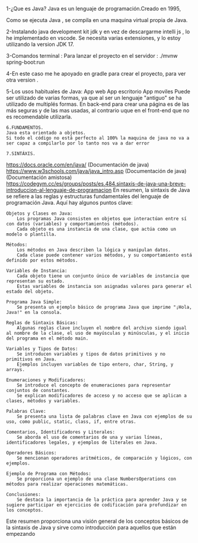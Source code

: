 1-¿Que es Java?
Java es un lenguaje de programación.Creado en 1995,

Como se ejecuta Java , se compila en una maquina virtual propia de Java.

2-Instalando java development kit jdk y en vez de descargarme intelli js , lo he implementado en vscode. Se necesita varias extensiones, y lo estoy utilizando la version JDK 17.

3-Comandos terminal : 
Para lanzar el proyecto en el servidor : ./mvnw spring-boot:run


4-En este caso me he apoyado en gradle para crear el proyecto, para ver otra version .


5-Los usos habituales de Java:
    App web 
    App escritorio 
    App moviles
    Puede ser utilizado de varias formas, ya que al ser un lenguaje "antiguo" se ha utilizado de multiplés formas. 
    En back-end para crear una página es de las más seguras y de las mas usadas, al contrario uque en el front-end que no es recomendable utilizarla. 

    6.FUNDAMENTOS.
    Java esta orientado a objetos. 
    Si todo el código no está perfecto al 100% la maquina de java no va a ser capaz a compilarlo por lo tanto nos va a dar error

    7.SINTÁXIS.
https://docs.oracle.com/en/java/   (Documentación de java)
https://www.w3schools.com/java/java_intro.asp (Documentación de java)(Documentación amistosa)
https://codegym.cc/es/groups/posts/es.484.sintaxis-de-java-una-breve-introduccion-al-lenguaje-de-programacion
En resumen, la sintaxis de Java se refiere a las reglas y estructuras fundamentales del lenguaje de programación Java. Aquí hay algunos puntos clave:

    Objetos y Clases en Java:
        Los programas Java consisten en objetos que interactúan entre sí con datos (variables) y comportamientos (métodos).
        Cada objeto es una instancia de una clase, que actúa como un modelo o plantilla.

    Métodos:
        Los métodos en Java describen la lógica y manipulan datos.
        Cada clase puede contener varios métodos, y su comportamiento está definido por estos métodos.

    Variables de Instancia:
        Cada objeto tiene un conjunto único de variables de instancia que representan su estado.
        Estas variables de instancia son asignadas valores para generar el estado del objeto.

    Programa Java Simple:
        Se presenta un ejemplo básico de programa Java que imprime "¡Hola, Java!" en la consola.

    Reglas de Sintaxis Básicas:
        Algunas reglas clave incluyen el nombre del archivo siendo igual al nombre de la clase, el uso de mayúsculas y minúsculas, y el inicio del programa en el método main.

    Variables y Tipos de Datos:
        Se introducen variables y tipos de datos primitivos y no primitivos en Java.
        Ejemplos incluyen variables de tipo entero, char, String, y arrays.

    Enumeraciones y Modificadores:
        Se introduce el concepto de enumeraciones para representar conjuntos de constantes.
        Se explican modificadores de acceso y no acceso que se aplican a clases, métodos y variables.

    Palabras Clave:
        Se presenta una lista de palabras clave en Java con ejemplos de su uso, como public, static, class, if, entre otras.

    Comentarios, Identificadores y Literales:
        Se aborda el uso de comentarios de una y varias líneas, identificadores legales, y ejemplos de literales en Java.

    Operadores Básicos:
        Se mencionan operadores aritméticos, de comparación y lógicos, con ejemplos.

    Ejemplo de Programa con Métodos:
        Se proporciona un ejemplo de una clase NumbersOperations con métodos para realizar operaciones matemáticas.

    Conclusiones:
        Se destaca la importancia de la práctica para aprender Java y se sugiere participar en ejercicios de codificación para profundizar en los conceptos.

Este resumen proporciona una visión general de los conceptos básicos de la sintaxis de Java y sirve como introducción para aquellos que están empezando
